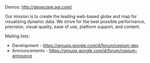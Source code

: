 Demos: http://geoscope.agi.com/

Our mission is to create the leading web-based globe and map for visualizing dynamic data.  We strive for the best possible performance, precision, visual quality, ease of use, platform support, and content.

Mailing lists:

* Development - https://groups.google.com/d/forum/cesium-dev
* Announcements - https://groups.google.com/d/forum/cesium-announce
